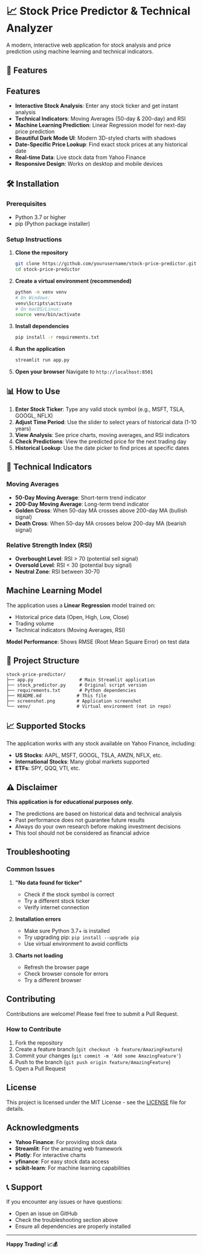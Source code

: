 # 📈 Stock Price Predictor & Technical Analyzer

A modern, interactive web application for stock analysis and price prediction using machine learning and technical indicators.

## 🚀 Features

##  Features


- **Interactive Stock Analysis**: Enter any stock ticker and get instant analysis
- **Technical Indicators**: Moving Averages (50-day & 200-day) and RSI
- **Machine Learning Prediction**: Linear Regression model for next-day price prediction
- **Beautiful Dark Mode UI**: Modern 3D-styled charts with shadows
- **Date-Specific Price Lookup**: Find exact stock prices at any historical date
- **Real-time Data**: Live stock data from Yahoo Finance
- **Responsive Design**: Works on desktop and mobile devices


## 🛠️ Installation

### Prerequisites
- Python 3.7 or higher
- pip (Python package installer)

### Setup Instructions

1. **Clone the repository**
   ```bash
   git clone https://github.com/yourusername/stock-price-predictor.git
   cd stock-price-predictor
   ```

2. **Create a virtual environment (recommended)**
   ```bash
   python -m venv venv
   # On Windows:
   venv\Scripts\activate
   # On macOS/Linux:
   source venv/bin/activate
   ```

3. **Install dependencies**
   ```bash
   pip install -r requirements.txt
   ```

4. **Run the application**
   ```bash
   streamlit run app.py
   ```

5. **Open your browser**
   Navigate to `http://localhost:8501`

## 📊 How to Use

1. **Enter Stock Ticker**: Type any valid stock symbol (e.g., MSFT, TSLA, GOOGL, NFLX)
2. **Adjust Time Period**: Use the slider to select years of historical data (1-10 years)
3. **View Analysis**: See price charts, moving averages, and RSI indicators
4. **Check Predictions**: View the predicted price for the next trading day
5. **Historical Lookup**: Use the date picker to find prices at specific dates


## 🎯 Technical Indicators


### Moving Averages
- **50-Day Moving Average**: Short-term trend indicator
- **200-Day Moving Average**: Long-term trend indicator
- **Golden Cross**: When 50-day MA crosses above 200-day MA (bullish signal)
- **Death Cross**: When 50-day MA crosses below 200-day MA (bearish signal)

### Relative Strength Index (RSI)
- **Overbought Level**: RSI > 70 (potential sell signal)
- **Oversold Level**: RSI < 30 (potential buy signal)
- **Neutral Zone**: RSI between 30-70


##  Machine Learning Model


The application uses a **Linear Regression** model trained on:
- Historical price data (Open, High, Low, Close)
- Trading volume
- Technical indicators (Moving Averages, RSI)

**Model Performance**: Shows RMSE (Root Mean Square Error) on test data

## 📁 Project Structure

```
stock-price-predictor/
├── app.py                 # Main Streamlit application
├── stock_predictor.py     # Original script version
├── requirements.txt       # Python dependencies
├── README.md             # This file
├── screenshot.png        # Application screenshot
└── venv/                 # Virtual environment (not in repo)
```

## 📈 Supported Stocks

The application works with any stock available on Yahoo Finance, including:
- **US Stocks**: AAPL, MSFT, GOOGL, TSLA, AMZN, NFLX, etc.
- **International Stocks**: Many global markets supported
- **ETFs**: SPY, QQQ, VTI, etc.

## ⚠️ Disclaimer

**This application is for educational purposes only.** 

- The predictions are based on historical data and technical analysis
- Past performance does not guarantee future results
- Always do your own research before making investment decisions
- This tool should not be considered as financial advice

##  Troubleshooting
### Common Issues

1. **"No data found for ticker"**
   - Check if the stock symbol is correct
   - Try a different stock ticker
   - Verify internet connection

2. **Installation errors**
   - Make sure Python 3.7+ is installed
   - Try upgrading pip: `pip install --upgrade pip`
   - Use virtual environment to avoid conflicts

3. **Charts not loading**
   - Refresh the browser page
   - Check browser console for errors
   - Try a different browser

##  Contributing

Contributions are welcome! Please feel free to submit a Pull Request.

### How to Contribute

1. Fork the repository
2. Create a feature branch (`git checkout -b feature/AmazingFeature`)
3. Commit your changes (`git commit -m 'Add some AmazingFeature'`)
4. Push to the branch (`git push origin feature/AmazingFeature`)
5. Open a Pull Request


##  License

This project is licensed under the MIT License - see the [LICENSE](LICENSE) file for details.

##  Acknowledgments


- **Yahoo Finance**: For providing stock data
- **Streamlit**: For the amazing web framework
- **Plotly**: For interactive charts
- **yfinance**: For easy stock data access
- **scikit-learn**: For machine learning capabilities

## 📞 Support

If you encounter any issues or have questions:
- Open an issue on GitHub
- Check the troubleshooting section above
- Ensure all dependencies are properly installed

---

**Happy Trading! 📈💰**

